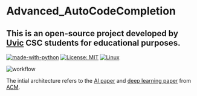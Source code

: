 # Advanced_AutoCodeCompletion
## This is an open-source project developed by [Uvic](https://www.uvic.ca/) CSC students for educational purposes.
[![made-with-python](https://img.shields.io/badge/Made%20with-Python-1f425f.svg)](https://www.python.org/)
[![License: MIT](https://img.shields.io/badge/License-MIT-yellow.svg)](https://opensource.org/licenses/MIT)
[![Linux](https://svgshare.com/i/Zhy.svg)](https://www.linux.org/)

![workflow](https://github.com/RoyLQ/Advanced_IDE_Recommendation/blob/roy/SENG480B.png)

The intial architecture refers to the [AI paper](https://dl.acm.org/doi/pdf/10.1145/3292500.3330699) and [deep learning paper](https://dl.acm.org/doi/10.1145/3386164.3389083) from [ACM](https://dl.acm.org/).